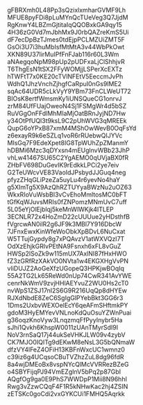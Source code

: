 gFBRXmh0L48Pp3sQzixlxmharGVMF9Lh
MFUE8pyFDi8pLuMYnQcTUeVeg3Q7JjdM
RgKnwY4LBZmGjtitaIqQQOBxkGA9qy15
4H36zG0Vd7mJbhMx9J0rbQAZreKmS5Ui
dF7ecDpBzTJmes0tdEjpPCLMZUiZMT5F
GsOi3U7i3huMbIsfMtMtA3v44WbPkOwt
XKN89U37lirMuIPfFnFJab116r60L3Wm
aNAegqoNpM98pUp2pUDFxaLjClShhjvR
T6ThgEsN1tSX2FFyWOMjjLSPerXcEXTz
hTWFtT7x0KE20cTVlNFEtV5EeccmJvPh
WdhQ1JhzVnchZjhgfCaRpuI0nGs9lME2
sqAc64UDR5cLkVyY9YBm73FnCLWeUT72
BIOsK8ertfWmsmKy1iUNSQueCG1onrvJ
zrM84UfFUajOweoN4Sj1FSMgWr4d5bSZ
RuVGgOnFFdlMhMIaMjOatBRnJyjND7Hw
y34OtPfUQl3t9ksL9C2pUhWVG3qMREEk
QupG6oYPxB87xmM4MShOwWevB0OqFsYd
z6exayR9k6eSZLq1voR6rRUebwQIJYVc
MIsGq7F9EdeXpet8IG8TpWUhZpZManmY
hDBMi6Mzc3qDYxsn4mEUglnvWBb23JhP
vhLw41467SU65C2YgAEMO0qUVjaBX0fR
ZHbFV698DuGevIK9rEdkkLPCi2ye7eiv
G2TeUWcvVE83VaoIdJPsbydJJGuq4neg
pfyzZHqGLiPzeZa5uyLu4r6yevNo4haY
g5XImTg5X9AzQhRZTUYyaBWzNu2uOZ63
WkxRIoVuWsbBI3vCvEhoMmltosMC0bFT
tGfKqWJuvsMRIs0fZNPomzMNmUvC7uff
5L05eYjOlEjblqj5keMnWlWKjk4ITLEP
3ECNLR72x4HoZmD22cUUUue2yHDsthfB
fVgrcwAN0ilR2g6JF9k3MBl7Y916DbcW
7JFnxEwxKinWfeWoObkXpBDvL6NuCxat
W5TTujGypdy8g7xPQAvzV1atWXVQzI7T
OdXzEhjkGRlvPEtNA9Fsnxh6xFL8vGuZ
HWSp2lSoZk9w115mUX7AxlNI87fHxHWO
fZ3zGRfRzXAkVO0NVta1w4EKGXHgVvPN
vIiDUJZ2AoGeXfzUGopeQ3HPKjwBOqIq
55A2TG2Lk65ReWd0nUp74CwR341AvYWE
cenrNkWmV9zvjHHlAEYvuZ2WU0Hs2cT0
nvWpS1ZSJ17nI2S6G9R216UqQp8dHYEw
RJXdNbdE8ZeC6SgIgGlPYebBkt3GG6r3
1Dms2UxbvWEXOelEcY6qeAFmSHftmkPY
gdoM3HyEMYevVNLnoKdQuOsuYZWnPuai
g36oqzKnoVyw3LnqzmqFfPyyInybr5Ha
sJhi1Qvkh6KhspW0011zUAnTMyrSdI9I
NoV3rnSaQ17j44ukSeVHKJLW09v4zybV
CK7MJO0IQITg9dEKwM8eNsL3G5bQNmaW
dfzVY4lFeZ4OFiH13KBFnWxcUC1wmnz0
c39iz6g4UCqsoCBuTVZhzZuL8dg96fdR
8a4wjDMEoBx8vspNYcQlMcVVRRezBZeG
o4SBYFijqPJ94VmEZgInV5bPq2p87GbI
AQgfOg9ga0E9PhS7WWDpP1Mii8N96hhI
Rwg3vZzwCQqF4F1R5kNHwKac2hj4ZSIN
zETSKc0goCdi2vxGYKCUi1FMHQ5Aqrkk
